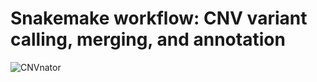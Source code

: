 # Snakemake workflow: CNV variant calling, merging, and annotation
![CNVnator](https://badgen.net/#badge/cnvnator/MIT%20liscense/green)

